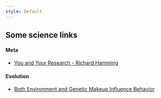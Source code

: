 ```yaml
---
style: Default
---
```


## Some science links

#### Meta

- [You and Your Research - Richard Hamming](http://www.cs.virginia.edu/~robins/YouAndYourResearch.html)

#### Evolution

- [Both Environment and Genetic Makeup Influence Behavior](http://www.nature.com/scitable/knowledge/library/both-environment-and-genetic-makeup-influence-behavior-13907840)
